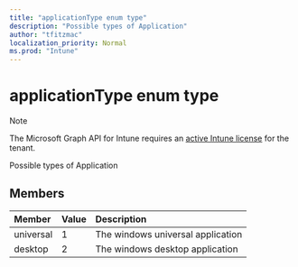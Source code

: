 ```yaml
---
title: "applicationType enum type"
description: "Possible types of Application"
author: "tfitzmac"
localization_priority: Normal
ms.prod: "Intune"
---
```


# applicationType enum type

> [!NOTE]
> The Microsoft Graph API for Intune requires an [active Intune license](https://go.microsoft.com/fwlink/?linkid=839381) for the tenant.

Possible types of Application

## Members
|Member|Value|Description|
|:---|:---|:---|
|universal|1|The windows universal application|
|desktop|2|The windows desktop application|



